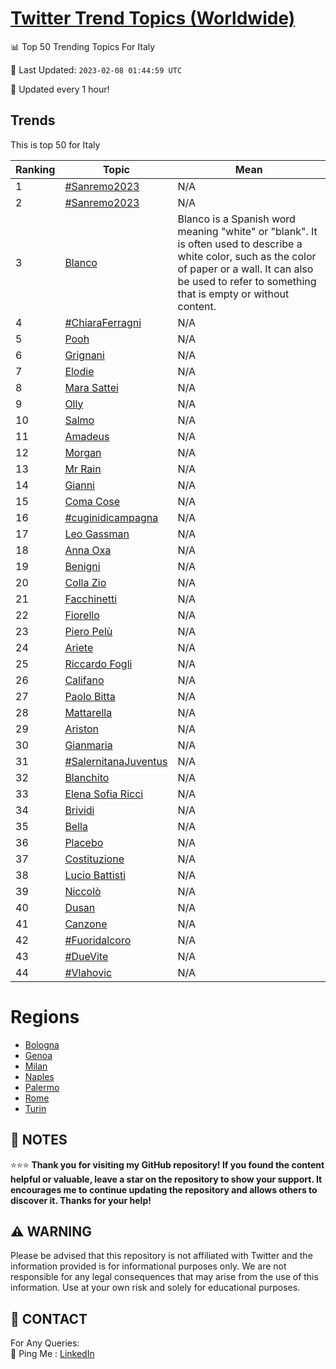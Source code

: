 [Twitter Trend Topics (Worldwide)](https://github.com/ErcinDedeoglu/Twitter-Trend-Topics)
==========


📊 Top 50 Trending Topics For Italy

📆 Last Updated: `2023-02-08 01:44:59 UTC`

🔧 Updated every 1 hour!


## Trends

This is top 50 for Italy

| Ranking | Topic | Mean |
| ------- | ------------ | ------------ |
| 1 | [#Sanremo2023](http://twitter.com/search?q=%23Sanremo2023) | N/A |
| 2 | [#Sanremo2023](http://twitter.com/search?q=%23Sanremo2023) | N/A |
| 3 | [Blanco](http://twitter.com/search?q=Blanco) | Blanco is a Spanish word meaning "white" or "blank". It is often used to describe a white color, such as the color of paper or a wall. It can also be used to refer to something that is empty or without content. |
| 4 | [#ChiaraFerragni](http://twitter.com/search?q=%23ChiaraFerragni) | N/A |
| 5 | [Pooh](http://twitter.com/search?q=Pooh) | N/A |
| 6 | [Grignani](http://twitter.com/search?q=Grignani) | N/A |
| 7 | [Elodie](http://twitter.com/search?q=Elodie) | N/A |
| 8 | [Mara Sattei](http://twitter.com/search?q=Mara+Sattei) | N/A |
| 9 | [Olly](http://twitter.com/search?q=Olly) | N/A |
| 10 | [Salmo](http://twitter.com/search?q=Salmo) | N/A |
| 11 | [Amadeus](http://twitter.com/search?q=Amadeus) | N/A |
| 12 | [Morgan](http://twitter.com/search?q=Morgan) | N/A |
| 13 | [Mr Rain](http://twitter.com/search?q=Mr+Rain) | N/A |
| 14 | [Gianni](http://twitter.com/search?q=Gianni) | N/A |
| 15 | [Coma Cose](http://twitter.com/search?q=Coma+Cose) | N/A |
| 16 | [#cuginidicampagna](http://twitter.com/search?q=%23cuginidicampagna) | N/A |
| 17 | [Leo Gassman](http://twitter.com/search?q=Leo+Gassman) | N/A |
| 18 | [Anna Oxa](http://twitter.com/search?q=Anna+Oxa) | N/A |
| 19 | [Benigni](http://twitter.com/search?q=Benigni) | N/A |
| 20 | [Colla Zio](http://twitter.com/search?q=Colla+Zio) | N/A |
| 21 | [Facchinetti](http://twitter.com/search?q=Facchinetti) | N/A |
| 22 | [Fiorello](http://twitter.com/search?q=Fiorello) | N/A |
| 23 | [Piero Pelù](http://twitter.com/search?q=Piero+Pel%c3%b9) | N/A |
| 24 | [Ariete](http://twitter.com/search?q=Ariete) | N/A |
| 25 | [Riccardo Fogli](http://twitter.com/search?q=Riccardo+Fogli) | N/A |
| 26 | [Califano](http://twitter.com/search?q=Califano) | N/A |
| 27 | [Paolo Bitta](http://twitter.com/search?q=Paolo+Bitta) | N/A |
| 28 | [Mattarella](http://twitter.com/search?q=Mattarella) | N/A |
| 29 | [Ariston](http://twitter.com/search?q=Ariston) | N/A |
| 30 | [Gianmaria](http://twitter.com/search?q=Gianmaria) | N/A |
| 31 | [#SalernitanaJuventus](http://twitter.com/search?q=%23SalernitanaJuventus) | N/A |
| 32 | [Blanchito](http://twitter.com/search?q=Blanchito) | N/A |
| 33 | [Elena Sofia Ricci](http://twitter.com/search?q=Elena+Sofia+Ricci) | N/A |
| 34 | [Brividi](http://twitter.com/search?q=Brividi) | N/A |
| 35 | [Bella](http://twitter.com/search?q=Bella) | N/A |
| 36 | [Placebo](http://twitter.com/search?q=Placebo) | N/A |
| 37 | [Costituzione](http://twitter.com/search?q=Costituzione) | N/A |
| 38 | [Lucio Battisti](http://twitter.com/search?q=Lucio+Battisti) | N/A |
| 39 | [Niccolò](http://twitter.com/search?q=Niccol%c3%b2) | N/A |
| 40 | [Dusan](http://twitter.com/search?q=Dusan) | N/A |
| 41 | [Canzone](http://twitter.com/search?q=Canzone) | N/A |
| 42 | [#Fuoridalcoro](http://twitter.com/search?q=%23Fuoridalcoro) | N/A |
| 43 | [#DueVite](http://twitter.com/search?q=%23DueVite) | N/A |
| 44 | [#Vlahovic](http://twitter.com/search?q=%23Vlahovic) | N/A |



# Regions

* [Bologna](</Italy/Bologna.md>)
* [Genoa](</Italy/Genoa.md>)
* [Milan](</Italy/Milan.md>)
* [Naples](</Italy/Naples.md>)
* [Palermo](</Italy/Palermo.md>)
* [Rome](</Italy/Rome.md>)
* [Turin](</Italy/Turin.md>)



## 📝 NOTES

⭐⭐⭐ **Thank you for visiting my GitHub repository! If you found the content helpful or valuable, leave a star on the repository to show your support. It encourages me to continue updating the repository and allows others to discover it. Thanks for your help!**


## ⚠️ WARNING

Please be advised that this repository is not affiliated with Twitter and the information provided is for informational purposes only. We are not responsible for any legal consequences that may arise from the use of this information. Use at your own risk and solely for educational purposes.


## 📨 CONTACT

 For Any Queries:  
            🏓 Ping Me : [LinkedIn](https://www.linkedin.com/in/ercindedeoglu/)
